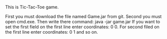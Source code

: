 This is Tic-Tac-Toe game.

First you must download the file named Game.jar from git. 
Second you must open cmd.exe. 
Then write there command: java -jar game.jar
If you want to set the first field on the first line enter coordinates: 0 0.
For second filed on the first line enter coordinates: 0 1 and so on.